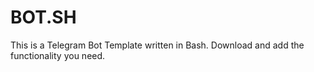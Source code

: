 # BOT.SH
This is a Telegram Bot Template written in Bash. Download and add the functionality you need.
